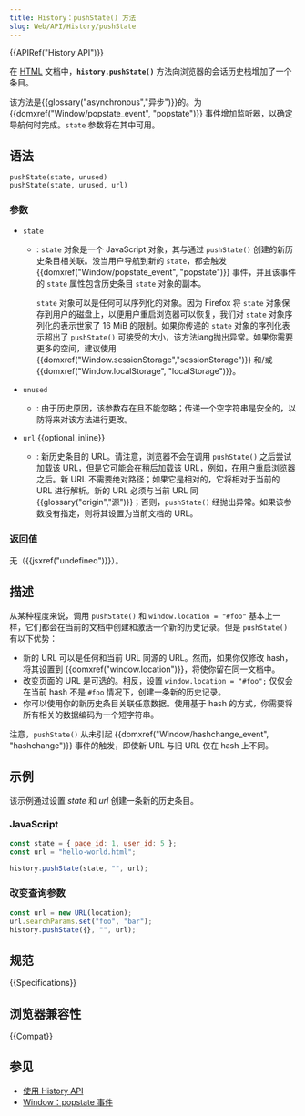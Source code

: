 ```yaml
---
title: History：pushState() 方法
slug: Web/API/History/pushState
---
```


{{APIRef("History API")}}

在 [HTML](/zh-CN/docs/Web/HTML) 文档中，**`history.pushState()`** 方法向浏览器的会话历史栈增加了一个条目。

该方法是{{glossary("asynchronous","异步")}}的。为 {{domxref("Window/popstate_event", "popstate")}} 事件增加监听器，以确定导航何时完成。`state` 参数将在其中可用。

## 语法

```js-nolint
pushState(state, unused)
pushState(state, unused, url)
```

### 参数

- `state`

  - : `state` 对象是一个 JavaScript 对象，其与通过 `pushState()` 创建的新历史条目相关联。没当用户导航到新的 `state`，都会触发 {{domxref("Window/popstate_event", "popstate")}} 事件，并且该事件的 `state` 属性包含历史条目 `state` 对象的副本。

    `state` 对象可以是任何可以序列化的对象。因为 Firefox 将 `state` 对象保存到用户的磁盘上，以便用户重启浏览器可以恢复，我们对 `state` 对象序列化的表示世家了 16 MiB 的限制。如果你传递的 `state` 对象的序列化表示超出了 `pushState()` 可接受的大小，该方法iang抛出异常。如果你需要更多的空间，建议使用 {{domxref("Window.sessionStorage","sessionStorage")}} 和/或 {{domxref("Window.localStorage", "localStorage")}}。

- `unused`

  - : 由于历史原因，该参数存在且不能忽略；传递一个空字符串是安全的，以防将来对该方法进行更改。

- `url` {{optional_inline}}
  - : 新历史条目的 URL。请注意，浏览器不会在调用 `pushState()` 之后尝试加载该 URL，但是它可能会在稍后加载该 URL，例如，在用户重启浏览器之后。新 URL 不需要绝对路径；如果它是相对的，它将相对于当前的 URL 进行解析。新的 URL 必须与当前 URL 同{{glossary("origin","源")}}；否则，`pushState()` 经抛出异常。如果该参数没有指定，则将其设置为当前文档的 URL。

### 返回值

无（{{jsxref("undefined")}}）。

## 描述

从某种程度来说，调用 `pushState()` 和 `window.location = "#foo"` 基本上一样，它们都会在当前的文档中创建和激活一个新的历史记录。但是 `pushState()` 有以下优势：

- 新的 URL 可以是任何和当前 URL 同源的 URL。然而，如果你仅修改 hash，将其设置到 {{domxref("window.location")}}，将使你留在同一文档中。
- 改变页面的 URL 是可选的。相反，设置 `window.location = "#foo";` 仅仅会在当前 hash 不是 `#foo` 情况下，创建一条新的历史记录。
- 你可以使用你的新历史条目关联任意数据。使用基于 hash 的方式，你需要将所有相关的数据编码为一个短字符串。

注意，`pushState()` 从未引起 {{domxref("Window/hashchange_event", "hashchange")}} 事件的触发，即使新 URL 与旧 URL 仅在 hash 上不同。

## 示例

该示例通过设置 _state_ 和 _url_ 创建一条新的历史条目。

### JavaScript

```js
const state = { page_id: 1, user_id: 5 };
const url = "hello-world.html";

history.pushState(state, "", url);
```

### 改变查询参数

```js
const url = new URL(location);
url.searchParams.set("foo", "bar");
history.pushState({}, "", url);
```

## 规范

{{Specifications}}

## 浏览器兼容性

{{Compat}}

## 参见

- [使用 History API](/zh-CN/docs/Web/API/History_API/Working_with_the_History_API)
- [Window：popstate 事件](/zh-CN/docs/Web/API/Window/popstate_event)
